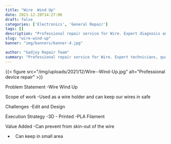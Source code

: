 ```yaml
---
title: "Wire  Wind Up"
date: 2021-12-28T14:27:06
draft: false
categories: ['Electronics', 'General Repair']
tags: []
description: "Professional repair service for Wire. Expert diagnosis and quality repairs in Bangalore."
slug: "wire-wind-up"
banner: "img/banners/banner-4.jpg"

author: "Gadjoy Repair Team"
summary: "Professional repair service for Wire. Expert technicians, quality parts, warranty included."
---
```


{{< figure src="/img/uploads/2021/12/Wire--Wind-Up.jpg" alt="Professional device repair" >}}

Problem Statement -Wire Wind Up

Scope of work -Used as a wire holder and can keep our wires in safe

Challenges -Edit and Design

Execution Strategy -3D - Printed -PLA Filament

Value Added -Can prevent from skin-out of the wire

- &nbsp;&nbsp;Can keep in small area